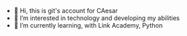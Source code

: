 - 👋 Hi, this is git's account for CAesar
-  👀 I’m interested in technology and developing my abilities
- 🌱 I’m currently learning, with Link Academy, Python
